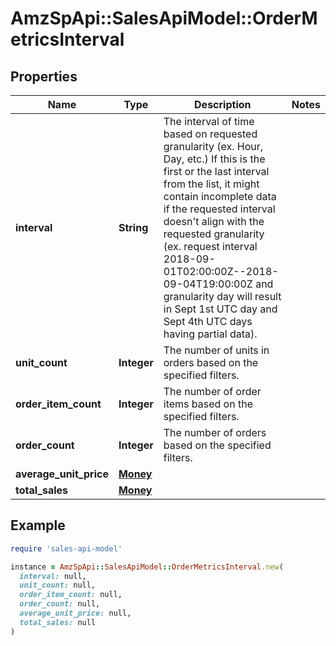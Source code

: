 # AmzSpApi::SalesApiModel::OrderMetricsInterval

## Properties

| Name | Type | Description | Notes |
| ---- | ---- | ----------- | ----- |
| **interval** | **String** | The interval of time based on requested granularity (ex. Hour, Day, etc.) If this is the first or the last interval from the list, it might contain incomplete data if the requested interval doesn&#39;t align with the requested granularity (ex. request interval 2018-09-01T02:00:00Z--2018-09-04T19:00:00Z and granularity day will result in Sept 1st UTC day and Sept 4th UTC days having partial data). |  |
| **unit_count** | **Integer** | The number of units in orders based on the specified filters. |  |
| **order_item_count** | **Integer** | The number of order items based on the specified filters. |  |
| **order_count** | **Integer** | The number of orders based on the specified filters. |  |
| **average_unit_price** | [**Money**](Money.md) |  |  |
| **total_sales** | [**Money**](Money.md) |  |  |

## Example

```ruby
require 'sales-api-model'

instance = AmzSpApi::SalesApiModel::OrderMetricsInterval.new(
  interval: null,
  unit_count: null,
  order_item_count: null,
  order_count: null,
  average_unit_price: null,
  total_sales: null
)
```


